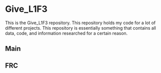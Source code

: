 # Give_L1F3
This is the Give_L1F3 repository. This repository holds my code for a lot of different projects. This repository is essentially something that contains all data, code, and information researched for a certain reason.

## Main

## FRC
##

